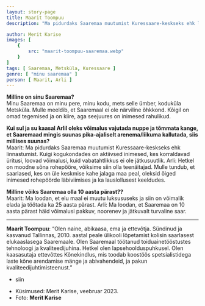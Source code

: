 ```yaml
---
layout: story-page
title: Maarit Toompuu
description: "Ma pidurdaks Saaremaa muutumist Kuressaare-keskseks ehk linnastumist."

author: Merit Karise
images: [
    {
        src: "maarit-toompuu-saaremaa.webp"
    }
]
tags: [ Saaremaa, Metsküla, Kuressaare ]
genre: [ "minu saaremaa" ]
person: [ Maarit, Arli ]
---
```


<!-- # {{$doc.title}} -->

**Milline on sinu Saaremaa?** \
Minu Saaremaa on minu pere, minu kodu, mets selle ümber, koduküla Metsküla. Mulle meeldib, et Saaremaal ei ole närviline õhkkond. Kõigil on omad tegemised ja on kiire, aga seejuures on inimesed rahulikud.


**Kui sul ja su kaasal Arlil oleks võimalus vajutada nuppe ja tõmmata kange, et Saaremaad mingis suunas pika-ajaliselt arenema/liikuma kallutada, siis millises suunas?** \
Maarit: Ma pidurdaks Saaremaa muutumist Kuressaare-keskseks ehk linnastumist. Kuigi kogukondades on aktiivsed inimesed, kes korraldavad üritusi, loovad võimalusi, kuid vabatahtlikkus ei ole jätkusuutlik.
Arli: Hetkel on moodne sõna rohepööre, võiksime siin olla teenäitajad. Mulle tundub, et saarlased, kes on üle keskmise kahe jalaga maa peal, oleksid õiged inimesed rohepöörde läbiviimises ja ka lauslollusest keeldudes.


**Milline võiks Saaremaa olla 10 aasta pärast??** \
Maarit: Ma loodan, et elu maal ei muutu luksususeks ja siin on võimalik elada ja töötada ka 25 aasta pärast.
Arli: Ma loodan, et Saaremaa on 10 aasta pärast häid võimalusi pakkuv, noorenev ja jätkuvalt turvaline saar.

* * *

**Maarit Toompuu**: “Olen naine, abikaasa, ema ja ettevõtja. Sündinud ja kasvanud Tallinnas, 2010. aastal peale ülikooli lõpetamist kolisin saarlasest elukaaslasega Saaremaale. Olen Saaremaal töötanud toiduainetööstustes tehnoloogi ja kvaliteedijuhina. Hetkel olen lapsehoolduspuhkusel. Olen kaasasutaja ettevõttes Kõnekindlus, mis toodab koostöös spetsialistidega laste kõne arendamise mänge ja abivahendeid, ja pakun kvaliteedijuhtimisteenust.”


<story-author :author="author"></story-author>

<details-wrapper summary="Mis mõtted tekkisid?">

- siin

</details-wrapper>

<details-wrapper summary="Allikad" class="text-sm" icon="icon-park-outline:document-folder">

- Küsimused: Merit Karise, veebruar 2023.
- Foto: **Merit Karise**

</details-wrapper>
